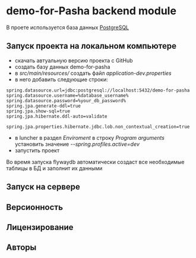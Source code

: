 # demo-for-Pasha backend module
В проете используется база данных [PostgreSQL](https://www.postgresql.org/download/)

## Запуск проекта на локальном компьютере
* скачать автуальную версию проекта с GitHub
* создать базу данных demo-for-pasha
* в *src/main/resources/* создать файл *application-dev.properties*
* в него добавить следующие строки:
```
spring.datasource.url=jdbc:postgresql://localhost:5432/demo-for-pasha
spring.datasource.username=%database_username%
spring.datasource.password=%your_db_password%
spring.jpa.generate-ddl=true
spring.jpa.show-sql=true
spring.jpa.hibernate.ddl-auto=validate

spring.jpa.properties.hibernate.jdbc.lob.non_contextual_creation=true
```
* в luncher в раздел *Enviroment* в строку *Program arguments* установить значение *--spring.profiles.active=dev*
* запустить проект

Во время запуска flywaydb автоматически создаст все необходимые таблицы в БД и заполнит их данными

## Запуск на сервере

## Версионность

## Лицензирование

## Авторы
